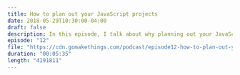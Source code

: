 ```yaml
---
title: How to plan out your JavaScript projects
date: 2018-05-29T10:30:00-04:00
draft: false
description: In this episode, I talk about why planning out your JavaScript projects makes it easier to write code, and how I do it.
episode: "12"
file: "https://cdn.gomakethings.com/podcast/episode12-how-to-plan-out-your-javascript-projects.mp3"
duration: "00:05:35"
length: "4191811"
---
```


